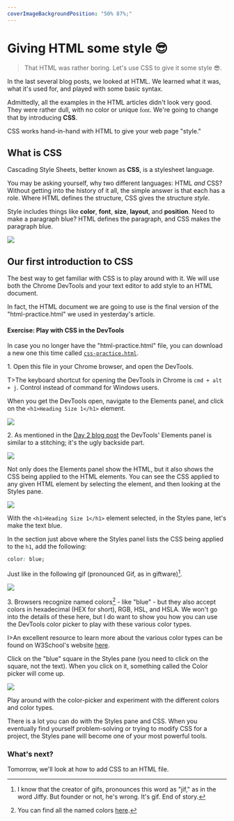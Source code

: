 ```yaml
---
coverImageBackgroundPosition: "50% 87%;"
---
```


# Giving HTML some style 😎

> That HTML was rather boring.  Let's use CSS to give it some style 😎.

In the last several blog posts, we looked at HTML.  We learned what it was, what it's used for, and played with some basic syntax.

Admittedly, all the examples in the HTML articles didn't look very good. They were rather dull, with no color or unique <span style="font-family:cursive">font</span>. We're going to change that by introducing **CSS**.

CSS works hand-in-hand with HTML to give your web page "style."

## What is CSS

Cascading Style Sheets, better known as **CSS**, is a stylesheet language. 

You may be asking yourself, why two different languages: HTML _and_ CSS? Without getting into the history of it all, the simple answer is that each has a role.  Where HTML defines the structure, CSS gives the structure _style_.

Style includes things like **color**, **font**, **size**, **layout**, and **position**. Need to make a paragraph blue? HTML defines the paragraph, and CSS makes the paragraph blue.

![](public/assets/html-vs-css.png)

## Our first introduction to CSS

The best way to get familiar with CSS is to play around with it.  We will use both the Chrome DevTools and your text editor to add style to an HTML document.

In fact, the HTML document we are going to use is the final version of the "html-practice.html" we used in yesterday's article. 

#### Exercise: Play with CSS in the DevTools
In case you no longer have the "html-practice.html" file, you can download a new one this time called [`css-practice.html`](public/src/css-practice.html).

1\. Open this file in your Chrome browser, and open the DevTools.

T>The keyboard shortcut for opening the DevTools in Chrome is `cmd + alt + j`.  Control instead of command for Windows users.

When you get the DevTools open, navigate to the Elements panel, and click on the `<h1>Heading Size 1</h1>` element.

![](public/assets/devtools-h1.gif)

2\. As mentioned in the [Day 2 blog post](#stitching) the DevTools' Elements panel is similar to a stitching; it's the ugly backside part.

![](public/assets/stitching.png)

Not only does the Elements panel show the HTML, but it also shows the CSS being applied to the HTML elements.  You can see the CSS applied to any given HTML element by selecting the element, and then looking at the Styles pane.

![](public/assets/h1-styles.png)

With the `<h1>Heading Size 1</h1>` element selected, in the Styles pane, let's make the text blue.

In the section just above where the Styles panel lists the CSS being applied to the `h1`, add the following:

```css
color: blue;
```

Just like in the following gif (pronounced Gif, as in giftware)[^gif].

![](public/assets/blue.gif)

3\. Browsers recognize named colors[^named] - like "blue" - but they also accept colors in hexadecimal (HEX for short), RGB, HSL, and HSLA. We won't go into the details of these here, but I do want to show you how you can use the DevTools color picker to play with these various color types.

I>An excellent resource to learn more about the various color types can be found on W3School's website [here](https://www.w3schools.com/cssref/css_colors_legal.asp). 

Click on the "blue" square in the Styles pane (you need to click on the square, not the text).  When you click on it, something called the Color picker will come up.

![](public/assets/color-picker.gif)

Play around with the color-picker and experiment with the different colors and color types.

There is a lot you can do with the Styles pane and CSS.  When you eventually find yourself problem-solving or trying to modify CSS for a project, the Styles pane will become one of your most powerful tools.

### What's next?

Tomorrow, we'll look at how to add CSS to an HTML file.

[^gif]: I know that the creator of gifs, pronounces this word as "jif," as in the word Jiffy.  But founder or not, he's wrong.  It's gif. End of story.
[^named]: You can find all the named colors [here](https://www.w3schools.com/cssref/css_colors.asp).